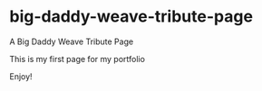 # big-daddy-weave-tribute-page
A Big Daddy Weave Tribute Page

This is my first page for my portfolio

Enjoy!
